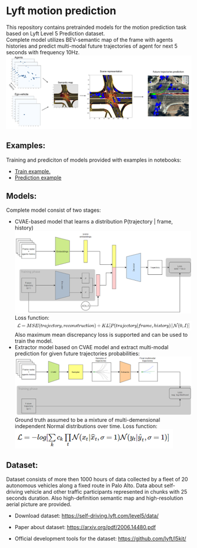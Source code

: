 # Lyft motion prediction

This repository contains pretrainded models for the motion prediction task based on Lyft Level 5 Prediction dataset. <br>
Complete model utilizes BEV-semantic map of the frame with agents histories and predict multi-modal future trajectories of agent for next 5 seconds with frequency 10Hz. 
![](images/example.png)

## Examples:
Training and prediciton of models provided with examples in notebooks:
 * [Train example.](https://github.com/kumgleb/Lyft_motion_prediction/blob/main/examples/train_example.ipynb)
 * [Prediction example](https://github.com/kumgleb/Lyft_motion_prediction/blob/main/examples/prediction_example.ipynb)

## Models:
Complete model consist of two stages:
* CVAE-based model that learns a distribution P(trajectory | frame, history)
![](images/CVAE_model.png)
Loss function: <br>
![](images/loss_cvae.PNG) <br>
Also maximum mean discrepancy loss is supported and can be used to train the model.
* Extractor model based on CVAE model and extract multi-modal prediction for given future trajectories probabilities:
![](images/Extractor_model.png)
Ground truth assumed to be a mixture of multi-demensional independent Normal distributions over time.
Loss function: <br>
![](images/loss_extractor.PNG)

## Dataset:
Dataset consists of more then 1000 hours of data collected by a fleet of 20 autonomous vehicles along a fixed route in Palo Alto.
Data about self-driving vehicle and other traffic participants represented in chunks with 25 seconds duration.
Also high-definition semantic map and high-resolution aerial picture are provided.

* Download dataset:
https://self-driving.lyft.com/level5/data/

* Paper about dataset:
https://arxiv.org/pdf/2006.14480.pdf

* Official development tools for the dataset:
https://github.com/lyft/l5kit/



